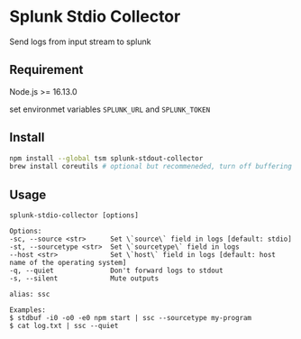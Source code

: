 # Splunk Stdio Collector

Send logs from input stream to splunk

## Requirement

Node.js >= 16.13.0

set environmet variables `SPLUNK_URL` and `SPLUNK_TOKEN`

## Install

```bash
npm install --global tsm splunk-stdout-collector
brew install coreutils # optional but recommeneded, turn off buffering in pipe
```

## Usage

```text
splunk-stdio-collector [options]

Options:
-sc, --source <str>      Set \`source\` field in logs [default: stdio]
-st, --sourcetype <str>  Set \`sourcetype\` field in logs
--host <str>             Set \`host\` field in logs [default: host name of the operating system]
-q, --quiet              Don't forward logs to stdout
-s, --silent             Mute outputs

alias: ssc

Examples:
$ stdbuf -i0 -o0 -e0 npm start | ssc --sourcetype my-program
$ cat log.txt | ssc --quiet
```
